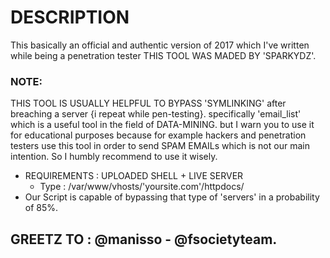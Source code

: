 # DESCRIPTION 
This basically an official and authentic version of 2017 which I've written while being a penetration tester THIS TOOL WAS MADED BY 'SPARKYDZ'.
### NOTE:
THIS TOOL IS USUALLY HELPFUL TO BYPASS 'SYMLINKING' after breaching a server {i repeat while pen-testing}.
specifically 'email_list' which is a useful tool in the field of DATA-MINING.
but I warn you to use it for educational purposes because for example hackers and penetration testers use this tool in order to send SPAM EMAILs which is not our main intention.
So I humbly recommend to use it wisely.
 - REQUIREMENTS : UPLOADED SHELL + LIVE SERVER 
   - Type : /var/www/vhosts/'yoursite.com'/httpdocs/ 
 - Our Script is capable of bypassing that type of 'servers' in a probability of 85%.
## GREETZ TO :  @manisso - @fsocietyteam.
